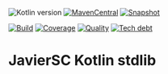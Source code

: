 ![Kotlin version](https://img.shields.io/badge/kotlin-1.6.21-blueviolet?logo=kotlin&logoColor=white)
[![MavenCentral](https://img.shields.io/maven-central/v/com.javiersc.kotlin/kotlin-stdlib?label=MavenCentral)](https://repo1.maven.org/maven2/com/javiersc/kotlin/kotlin-stdlib/)
[![Snapshot](https://img.shields.io/nexus/s/com.javiersc.kotlin/kotlin-stdlib?server=https%3A%2F%2Foss.sonatype.org%2F&label=Snapshot)](https://oss.sonatype.org/content/repositories/snapshots/com/javiersc/kotlin/kotlin-stdlib/)

[![Build](https://img.shields.io/github/workflow/status/JavierSegoviaCordoba/kotlin-stdlib/build-kotlin?label=Build&logo=GitHub)](https://github.com/JavierSegoviaCordoba/kotlin-stdlib/tree/main)
[![Coverage](https://img.shields.io/sonar/coverage/com.javiersc.kotlin:kotlin-stdlib-javiersc?label=Coverage&logo=SonarCloud&logoColor=white&server=https%3A%2F%2Fsonarcloud.io)](https://sonarcloud.io/dashboard?id=com.javiersc.kotlin:kotlin-stdlib-javiersc)
[![Quality](https://img.shields.io/sonar/quality_gate/com.javiersc.kotlin:kotlin-stdlib-javiersc?label=Quality&logo=SonarCloud&logoColor=white&server=https%3A%2F%2Fsonarcloud.io)](https://sonarcloud.io/dashboard?id=com.javiersc.kotlin:kotlin-stdlib-javiersc)
[![Tech debt](https://img.shields.io/sonar/tech_debt/com.javiersc.kotlin:kotlin-stdlib-javiersc?label=Tech%20debt&logo=SonarCloud&logoColor=white&server=https%3A%2F%2Fsonarcloud.io)](https://sonarcloud.io/dashboard?id=com.javiersc.kotlin:kotlin-stdlib-javiersc)

# JavierSC Kotlin stdlib
